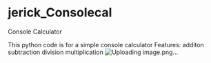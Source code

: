 # jerick_Consolecal
Console Calculator

This python code is for a simple console calculator
Features:
additon
subtraction
division
multiplication
![Uploading image.png…]()
